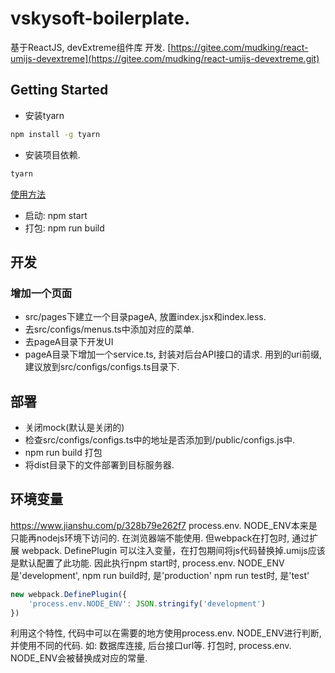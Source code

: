 # vskysoft-boilerplate.

基于ReactJS, devExtreme组件库 开发.
[https://gitee.com/mudking/react-umijs-devextreme](https://gitee.com/mudking/react-umijs-devextreme.git)

## Getting Started

* 安装tyarn

``` bash
npm install -g tyarn
```

* 安装项目依赖.

``` bash
tyarn
```

[使用方法](https://yarn.bootcss.com/docs/usage/)

* 启动: npm start
* 打包: npm run build

## 开发

### 增加一个页面

* src/pages下建立一个目录pageA, 放置index.jsx和index.less.
* 去src/configs/menus.ts中添加对应的菜单.
* 去pageA目录下开发UI
* pageA目录下增加一个service.ts, 封装对后台API接口的请求. 用到的uri前缀, 建议放到src/configs/configs.ts目录下.

## 部署

* 关闭mock(默认是关闭的)
* 检查src/configs/configs.ts中的地址是否添加到/public/configs.js中.
* npm run build 打包
* 将dist目录下的文件部署到目标服务器.

## 环境变量

https://www.jianshu.com/p/328b79e262f7
process.env. NODE_ENV本来是只能再nodejs环境下访问的. 在浏览器端不能使用.
但webpack在打包时, 通过扩展 webpack. DefinePlugin 可以注入变量，在打包期间将js代码替换掉.umijs应该是默认配置了此功能.
因此执行npm start时, process.env. NODE_ENV是'development', 
npm run build时, 是'production'
npm run test时, 是'test'

``` js
new webpack.DefinePlugin({
    'process.env.NODE_ENV': JSON.stringify('development')
})
```

利用这个特性, 代码中可以在需要的地方使用process.env. NODE_ENV进行判断, 并使用不同的代码. 如: 数据库连接, 后台接口url等.
打包时, process.env. NODE_ENV会被替换成对应的常量.
